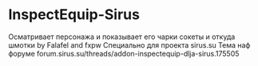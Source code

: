 # InspectEquip-Sirus
Осматривает персонажа и показывает его чарки сокеты и откуда шмотки
by Falafel and fxpw
Специально для проекта sirus.su
Тема наф форуме  forum.sirus.su/threads/addon-inspectequip-dlja-sirus.175505
